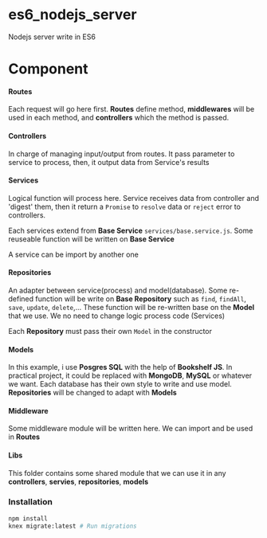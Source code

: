 # es6_nodejs_server
Nodejs server write in ES6
# Component

#### Routes
Each request will go here first. **Routes** define method, **middlewares** will be used in each method, and **controllers** which the method is passed.

#### Controllers
In charge of managing input/output from routes. It pass parameter to service to process, then, it output data from Service's results

#### Services
Logical function will process here. Service receives data from controller and 'digest' them, then it return a `Promise` to `resolve` data or `reject` error to controllers. 

Each services extend from **Base Service** `services/base.service.js`. Some reuseable function will be written on **Base Service**

A service can be import by another one

#### Repositories
An adapter between service(process) and model(database). Some re-defined function will be write on **Base Repository** such as `find`, `findAll`, `save`, `update`, `delete`,... These function will be re-written base on the **Model** that we use. We no need to change logic process code (Services)

Each **Repository** must pass their own `Model` in the constructor

#### Models
In this example, i use **Posgres SQL** with the help of **Bookshelf JS**. In practical project, it could be replaced with **MongoDB**, **MySQL** or whatever we want. Each database has their own style to write and use model. **Repositories** will be changed to adapt with **Models**


#### Middleware
Some middleware module will be written here. We can import and be used in **Routes**

#### Libs
This folder contains some shared module that we can use it in any **controllers**, **servies**, **repositories**, **models**

### Installation
```bash
npm install
knex migrate:latest # Run migrations
```
